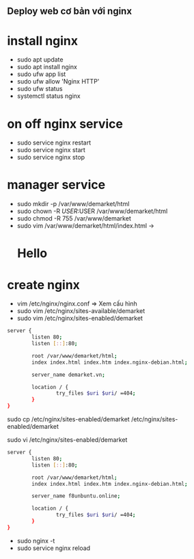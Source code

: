 ## Deploy web cơ bản với nginx

# install nginx

- sudo apt update
- sudo apt install nginx
- sudo ufw app list
- sudo ufw allow 'Nginx HTTP'
- sudo ufw status
- systemctl status nginx

# on off nginx service

- sudo service nginx restart
- sudo service nginx start
- sudo service nginx stop

# manager service

- sudo mkdir -p /var/www/demarket/html
- sudo chown -R $USER:$USER /var/www/demarket/html
- sudo chmod -R 755 /var/www/demarket
- sudo vim /var/www/demarket/html/index.html -> <h1>Hello</h1>

# create nginx 
- vim /etc/nginx/nginx.conf => Xem cấu hình 
- sudo vim /etc/nginx/sites-available/demarket
- sudo vim /etc/nginx/sites-enabled/demarket

```bash
server {
        listen 80;
        listen [::]:80;

        root /var/www/demarket/html;
        index index.html index.htm index.nginx-debian.html;

        server_name demarket.vn;

        location / {
                try_files $uri $uri/ =404;
        }
}
```



sudo cp /etc/nginx/sites-enabled/demarket  /etc/nginx/sites-enabled/demarket

sudo vi /etc/nginx/sites-enabled/demarket
```bash
server {
        listen 80;
        listen [::]:80;

        root /var/www/demarket/html;
        index index.html index.htm index.nginx-debian.html;

        server_name f8unbuntu.online;

        location / {
                try_files $uri $uri/ =404;
        }
}
```
- sudo nginx -t
- sudo service nginx reload



